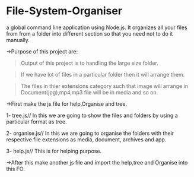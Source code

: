 # File-System-Organiser
a global command line application using Node.js. It organizes all your files from from a folder into different section so that you need not to do it manually.

->Purpose of this project are:

> Output of this project is to handling the large size folder.

> If we have lot of files in a particular folder then it will arrange them. 

> The files in thier extensions category such that image will arrange in Document(jpg),mp4,mp3 file will be in media and so on.


->First make the js file for help,Organise and tree.

1- tree.js//
In this we are going to show the files and folders by using a particular format as tree.

2- organise.js//
In this we are going to organise the folders with their respective file extensions as media, document, archives and app.

3- help.js//
This is for helping purpose.

->After this make another js file and import the help,tree and Organise into this FO.
